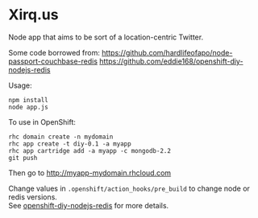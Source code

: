 Xirq.us
=============================

Node app that aims to be sort of a location-centric Twitter.

Some code borrowed from:
https://github.com/hardlifeofapo/node-passport-couchbase-redis
https://github.com/eddie168/openshift-diy-nodejs-redis 

Usage:

    npm install
    node app.js 
	

To use in OpenShift:

    rhc domain create -n mydomain
    rhc app create -t diy-0.1 -a myapp
    rhc app cartridge add -a myapp -c mongodb-2.2
    git push

Then go to http://myapp-mydomain.rhcloud.com
    
Change values in `.openshift/action_hooks/pre_build` to change node or redis versions.  
See [openshift-diy-nodejs-redis](https://github.com/eddie168/openshift-diy-nodejs-redis) 
for more details.


